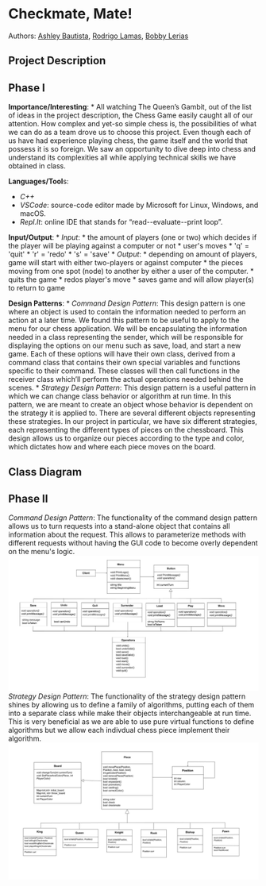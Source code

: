  # Checkmate, Mate!
 
  Authors: [Ashley Bautista](https://github.com/ashley-bautista),
  [Rodrigo Lamas](https://github.com/lb-rodrigo),
  [Bobby Lerias](https://github.com/bobbyyy57)
 
## Project Description
  ## Phase I
  **Importance/Interesting**:
    * All watching The Queen’s Gambit, out of the list of ideas in the project description, the Chess Game easily caught all of our attention. How complex and yet-so simple chess is, the possibilities of what we can do as a team drove us to choose this project. Even though each of us have had experience playing chess, the game itself and the world that possess it is so foreign. We saw an opportunity to dive deep into chess and understand its complexities all while applying technical skills we have obtained in class. 

**Languages/Tool**s:
 * *C++*
 * *VSCode*: source-code editor made by Microsoft for Linux, Windows, and macOS.
 * *Repl.It*: online IDE that stands for “read--evaluate--print loop”.
 
  **Input/Output**:
    * *Input*:
      * the amount of players (one or two) which decides if the player will be playing against a computer or not
      * user's moves
      * 'q' = 'quit'
      * 'r' = 'redo'
      * 's' = 'save'
    * *Output*:
      * depending on amount of players, game will start with either two-players or against computer 
      * the pieces moving from one spot (node) to another by either a user of the computer.
      * quits the game
      * redos player's move
      * saves game and will allow player(s) to return to game
 
  **Design Patterns**:
    * *Command Design Pattern*: This design pattern is one where an object is used to contain the information needed to perform an action at a later time. We found this pattern to be useful to apply to the menu for our chess application. We will be encapsulating the information needed in a class representing the sender, which will be responsible for displaying the options on our menu such as save, load, and start a new game. Each of these options will have their own class, derived from a command class that contains their own special variables and functions specific to their command. These classes will then call functions in the receiver class which’ll perform the actual operations needed behind the scenes.
    * *Strategy Design Pattern*: This design pattern is a useful pattern in which we can change class behavior or algorithm at run time. In this pattern, we are meant to create an object whose behavior is dependent on the strategy it is applied to. There are several different objects representing these strategies. In our project in particular, we have six different strategies, each representing the different types of pieces on the chessboard. This design allows us to organize our pieces according to the type and color, which dictates how and where each piece moves on the board. 

## Class Diagram
  ## Phase II
 *Command Design Pattern*: The functionality of the command design pattern allows us to turn requests into a stand-alone object that contains all information about the request. This allows to parameterize methods with different requests without having the GUI code to become overly dependent on the menu's logic.
![](images/OMT%20Command%20Pattern.jpg)
 *Strategy Design Pattern*: The functionality of the strategy design pattern shines by allowing us to define a family of algorithms, putting each of them into a separate class while make their objects interchangeable at run time. This is very beneficial as we are able to use pure virtual functions to define algorithms but we allow each indivdual chess piece implement their algorithm. 
![](images/OMT%20Strategy%20Pattern.jpg)
